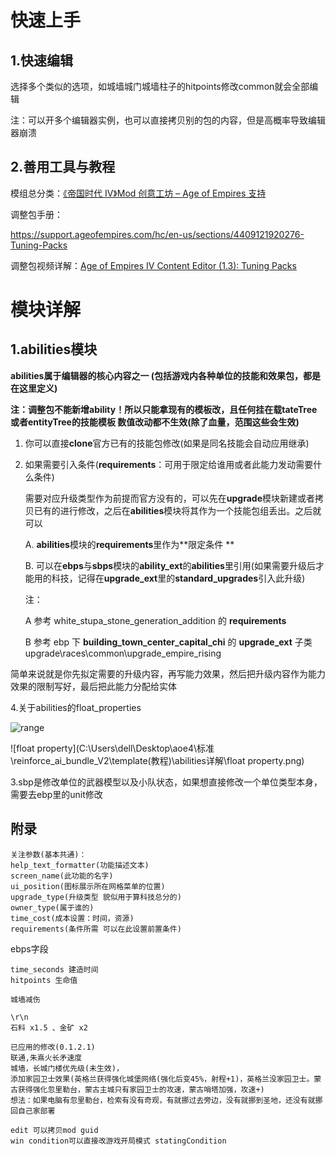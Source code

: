 # 快速上手

## 1.快速编辑

选择多个类似的选项，如城墙城门城墙柱子的hitpoints修改common就会全部编辑

注：可以开多个编辑器实例，也可以直接拷贝别的包的内容，但是高概率导致编辑器崩溃

## 2.善用工具与教程

模组总分类：[《帝国时代 IV》Mod 创意工坊 – Age of Empires 支持](https://support.ageofempires.com/hc/en-us/sections/360012376652-Age-of-Empires-IV-Mod-Workshop)

调整包手册：

https://support.ageofempires.com/hc/en-us/sections/4409121920276-Tuning-Packs

调整包视频详解：[Age of Empires IV Content Editor (1.3): Tuning Packs](https://www.youtube.com/watch?v=GN-4k5ry8S8)



# 模块详解

## 1.abilities模块

**abilities属于编辑器的核心内容之一 (包括游戏内各种单位的技能和效果包，都是在这里定义)**

**注：调整包不能新增ability！所以只能拿现有的模板改，且任何挂在载tateTree或者entityTree的技能模板 数值改动都不生效(除了血量，范围这些会生效)**

1. 你可以直接**clone**官方已有的技能包修改(如果是同名技能会自动应用继承)

2. 如果需要引入条件(**requirements**：可用于限定给谁用或者此能力发动需要什么条件)

   需要对应升级类型作为前提而官方没有的，可以先在**upgrade**模块新建或者拷贝已有的进行修改，之后在**abilities**模块将其作为一个技能包组丢出。之后就可以

   A. **abilities**模块的**requirements**里作为**限定条件 **

   B. 可以在**ebps**与**sbps**模块的**ability_ext**的**abilities**里引用(如果需要升级后才能用的科技，记得在**upgrade_ext**里的**standard_upgrades**引入此升级)

   注：

   A 参考 white_stupa_stone_generation_addition 的 **requirements**

   B 参考 ebp 下 **building_town_center_capital_chi** 的 **upgrade_ext** 子类upgrade\races\common\upgrade_empire_rising





简单来说就是你先拟定需要的升级内容，再写能力效果，然后把升级内容作为能力效果的限制写好，最后把此能力分配给实体



4.关于abilities的float_properties

![range](C:\Users\dell\Desktop\aoe4\标准\reinforce_ai_bundle_V2\template(教程)\abilities详解\range.png)

![float property](C:\Users\dell\Desktop\aoe4\标准\reinforce_ai_bundle_V2\template(教程)\abilities详解\float property.png)

3.sbp是修改单位的武器模型以及小队状态，如果想直接修改一个单位类型本身，需要去ebp里的unit修改

## 附录

```
关注参数(基本共通)：
help_text_formatter(功能描述文本)
screen_name(此功能的名字)
ui_position(图标展示所在网格菜单的位置)
upgrade_type(升级类型 貌似用于算科技总分的)
owner_type(属于谁的)
time_cost(成本设置：时间，资源)
requirements(条件所需 可以在此设置前置条件)
```

ebps字段

```
time_seconds 建造时间
hitpoints 生命值
```

```
城墙减伤
```

``` 
\r\n
石料 x1.5 、金矿 x2
```

```
已应用的修改(0.1.2.1)
联通,朱熹火长矛速度
城墙，长城门楼优先级(未生效)，
添加家园卫士效果(英格兰获得强化城堡网络(强化后变45%，射程+1)，英格兰没家园卫士。蒙古获得强化忽里勒台，蒙古主城只有家园卫士的攻速，蒙古哨塔加强，攻速+)
想法：如果电脑有忽里勒台，检索有没有奇观，有就挪过去旁边，没有就挪到圣地，还没有就挪回自己家部署

edit 可以拷贝mod guid
win condition可以直接改游戏开局模式 statingCondition
```

